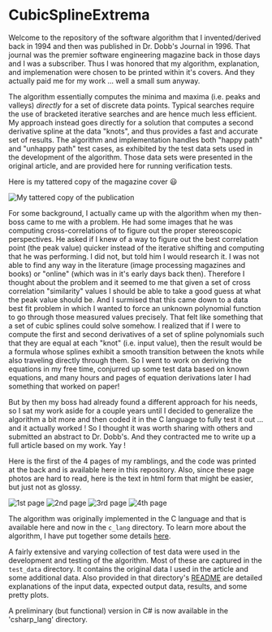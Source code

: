 # CubicSplineExtrema

Welcome to the repository of the software algorithm that I invented/derived back in 1994 and then was published in Dr. Dobb's Journal in 1996. That journal was the premier software engineering magazine back in those days and I was a subscriber. Thus I was honored that my algorithm, explanation, and implemenation were chosen to be printed within it's covers. And they actually paid me for my work ... well a small sum anyway.

The algorithm essentially computes the minima and maxima (i.e. peaks and valleys) *directly* for a set of discrete data points. Typical searches require the use of bracketed iterative searches and are hence much less efficient. My approach instead goes directly for a solution that computes a second derivative spline at the data "knots", and thus provides a fast and accurate set of results. The algorithm and implementation handles both "happy path" and "unhappy path" test cases, as exhibited by the test data sets used in the development of the algorithm. Those data sets were presented in the original article, and are provided here for running verification tests.

Here is my tattered copy of the magazine cover 😃

![My tattered copy of the publication](FrontCover.jpg)

For some background, I actually came up with the algorithm when my then-boss came to me with a problem. He had some images that he was computing cross-correlations of to figure out the proper stereoscopic perspectives. He asked if I knew of a way to figure out the best correlation point (the peak value) quicker instead of the iterative shifting and computing that he was performing. I did not, but told him I would research it. I was not able to find any way in the literature (image processing magazines and books) or "online" (which was in it's early days back then). Therefore I thought about the problem and it seemed to me that given a set of cross correlation "similarity" values I should be able to take a good guess at what the peak value should be. And I surmised that this came down to a data best fit problem in which I wanted to force an unknown polynomial function to go through those measured values precisely. That felt like something that a set of cubic splines could solve somehow. I realized that if I were to compute the first and second derivatives of a set of spline polynomials such that they are equal at each "knot" (i.e. input value), then the result would be a formula whose splines exhibit a smooth transition between the knots while also traveling directly through them. So I went to work on deriving the equations in my free time, conjurred up some test data based on known equations, and many hours and pages of equation derivations later I had something that worked on paper!

But by then my boss had already found a different approach for his needs, so I sat my work aside for a couple years until I decided to generalize the algorithm a bit more and then coded it in the C language to fully test it out ... and it actually worked ! So I thought it was worth sharing with others and submitted an abstract to Dr. Dobb's. And they contracted me to write up a full article based on my work. Yay !

Here is the first of the 4 pages of my ramblings, and the code was printed at the back and is available here in this repository.
Also, since these page photos are hard to read, here is the text in html form that might be easier, but just not as glossy.

![1st page](pg34.jpg)
![2nd page](pg36.jpg) 
![3rd page](pg38.jpg) 
![4th page](pg40.jpg)

The algorithm was originally implemented in the C language and that is available here and now in the `c_lang` directory.
To learn more about the algorithm, I have put together some details [here](https://mikecsplayplace.github.io/CubicSplineExtrema/CubicSplineExtremaAlgorithm.html). 

A fairly extensive and varying collection of test data were used in the development and testing of the algorithm. Most of these are captured in the `test_data` directory. It contains the original data I used in the article and some additional data. Also provided in that directory's [README](./test_data/README.md) are detailed explanations of the input data, expected output data, results, and some pretty plots.

A preliminary (but functional) version in C# is now available in the 'csharp_lang' directory.

